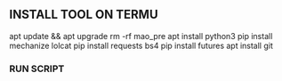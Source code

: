 ## INSTALL TOOL ON TERMU

apt update && apt upgrade
rm -rf mao_pre
apt install python3
pip install mechanize lolcat
pip install requests bs4
pip install futures
apt install git

### RUN SCRIPT


